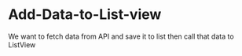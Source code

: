# Add-Data-to-List-view
We want to fetch data from API and save it to list then call that data to ListView
